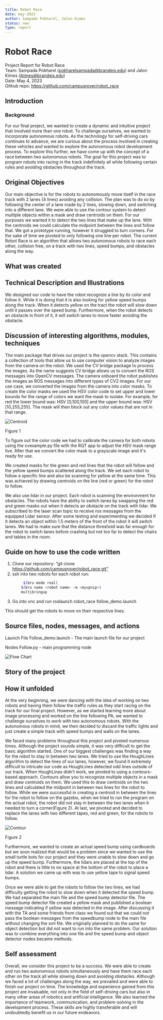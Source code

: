 ```yaml
---
title: Robot Race
date: may-2023
author: Sampada Pokharel, Jalon Kimes
status: new
type: report
---
```

# Robot Race

Project Report for Robot Race <br>
Team: Sampada Pokharel (pokharelsampada@brandeis.edu) and Jalon Kimes (jkimes@brandeis.edu) <br>
Date: May 4, 2023<br>
Github repo: https://github.com/campusrover/robot_race

## Introduction

### Background

For our final project, we wanted to create a dynamic and intuitive project that involved more than one robot. To challenge ourselves, we wanted to incorporate autonomous robots. As the technology for self-driving cars continues to advance, we are curious about the process involved in creating these vehicles and wanted to explore the autonomous robot development process. To explore this further, we have come up with the concept of a race between two autonomous robots. The goal for this project was to program robots into racing in the track indefinitely all while following certain rules and avoiding obstacles throughout the track.

## Original Objectives

Our main objective is for the robots to autonomously move itself in the race track with 2 lanes (4 lines) avoiding any collision. The plan was to do so by following the center of a lane made by 2 lines, slowing down, and switching into a different lane. We were able to use the contour system to detect multiple objects within a mask and draw centroids on them. For our purposes we wanted it to detect the two lines that make up the lane. With the centroids we could calculate the midpoint between the lines and follow that. We got a prototype running, however it struggled to turn corners. For the sake of time we pivoted to only following one line per robot. The current Robot Race is an algorithm that allows two autonomous robots to race each other, collision free, on a track with two lines, speed bumps, and obstacles along the way.

## What was created

## Technical Description and Illustrations

We designed our code to have the robot recognize a line by its color and follow it. While it is doing that it is also looking for yellow speed bumps along the track. When it detects yellow on the tract the robot will slow down until it passes over the speed bump. Furthermore, when the robot detects an obstacle in front of it, it will switch lanes to move faster avoiding the obstacle.

## Discussion of interesting algorithms, modules, techniques

The main package that drives our project is the opencv stack. This contains a collection of tools that allow us to use computer vision to analyze images from the camera on the robot. We used the CV bridge package to process the images. As the name suggests CV bridge allows us to convert the ROS messages into OpenCV messages. The camera onboard the robot publishes the images as ROS messages into different types of CV2 images. For our use case, we converted the images from the camera into color masks. To create the color masks we used the HSV color code to set upper and lower bounds for the range of colors we want the mask to isolate. For example, for red the lower bound was: HSV [0,100,100] and the upper bound was: HSV [10,255,255]. The mask will then block out any color values that are not in that range.

![Centroid](../../images/centroid.png)

Figure 1

To figure out the color code we had to calibrate the camera for both robots using the cvexample.py file with the RQT app to adjust the HSV mask range live. After that we convert the color mask to a grayscale image and it's ready for use.

We created masks for the green and red lines that the robot will follow and the yellow speed bumps scattered along the track. We set each robot to follow a specific line and also be scanning for yellow at the same time. This was achieved by drawing centroids on the line (red or green) for the robot to follow.

We also use lidar in our project. Each robot is scanning the environment for obstacles. The robots have the ability to switch lanes by swapping the red and green masks out when it detects an obstacle on the track with lidar. We subscribed to the laser scan topic to receive ros messages from the equipped Lidar sensor. After some testing and experimenting we decided If It detects an object within 1.5 meters of the front of the robot it will switch lanes. We had to make sure that the distance threshold was far enough for the robot to switch lanes before crashing but not too far to detect the chairs and tables in the room.

## Guide on how to use the code written

1. Clone our repository: “git clone https://github.com/campusrover/robot_race.git”
2. ssh into two robots
   for each robot run:
   ```bash
        $(bru mode real)
       $(bru name <robot name> -m <myvpnip>)
       multibringup
   ```
3. Go into vnc and run roslaunch robot_race follow_demo.launch

This should get the robots to move on their respective lines.

## Source files, nodes, messages, and actions

Launch File
Follow_demo.launch - The main launch file for our project

Nodes
Follow.py - main programming node

![Flow Chart](../../images/Flow.png)

## Story of the project

## How it unfolded

At the very beginning, we were dancing with the idea of working on two robots and having them follow the traffic rules as they start racing on the track for our final project. However, as we started learning more about image processing and worked on the line following PA, we wanted to challenge ourselves to work with two autonomous robots. With the autonomous robots in mind, we then decided to discard the traffic lights and just create a simple track with speed bumps and walls on the lanes.

We faced many problems throughout this project and pivoted numerous times. Although the project sounds simple, it was very difficult to get the basic algorithm started. One of our biggest challenges was finding a way for the robot to stay in between two lanes. We tried to use the HoughLines algorithm to detect the lines of our lanes, however, we found it extremely difficult to intricate our code as HoughLines detected odd lines outside of our track. When HoughLines didn’t work, we pivoted to using a contours-based approach. Contours allow you to recognize multiple objects in a mask and draw centroids on them. We used this to draw centroids on the two lines and calculated the midpoint in between two lines for the robot to follow. While we were successful in creating a centroid in between the lines for the robot to follow on the gazebo, when we tried to run the program on the actual robot, the robot did not stay in between the two lanes when it needed to turn a corner(Figure 2). At last, we pivoted and decided to replace the lanes with two different tapes, red and green, for the robots to follow.

![Contour](../images/contour.png)

Figure 2

Furthermore, we wanted to create an actual speed bump using cardboards but we soon realized that would be a problem since we wanted to use the small turtle bots for our project and they were unable to slow down and go up the speed bump. Furthermore, the lidars are placed at the top of the robot and there is little to no space at the bottom of the robot to place a lidar. A solution we came up with was to use yellow tape to signal speed bumps.

Once we were able to get the robots to follow the two lines, we had difficulty getting the robot to slow down when it detected the speed bump. We had separated the main file and the speed bump detector file. The speed bump detector file created a yellow mask and published a boolean message indicating if yellow was detected in the image. After discussing it with the TA and some friends from class we found out that we could not pass the boolean messages from the speedbump node to the main file without changing the xml file. We originally planned to do the same for object detection but did not want to run into the same problem. Our solution was to combine everything into one file and the speed bump and object detector nodes became methods.

## Self assessment

Overall, we consider this project to be a success. We were able to create and run two autonomous robots simultaneously and have them race each other on the track all while slowing down and avoiding obstacles. Although we faced a lot of challenges along the way, we prevailed and were able to finish our project on time. The knowledge and experience gained from this project are invaluable, not only in the field of self-driving cars but also in many other areas of robotics and artificial intelligence. We also learned the importance of teamwork, communication, and problem-solving in the development process. These skills are highly transferable and will undoubtedly benefit us in our future endeavors.
